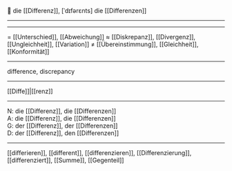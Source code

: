🔴 die [[Differenz]], [ˈdɪfərɛnts]
die [[Differenzen]]

---


---
= [[Unterschied]], [[Abweichung]]
≈ [[Diskrepanz]], [[Divergenz]], [[Ungleichheit]], [[Variation]]
≠ [[Übereinstimmung]], [[Gleichheit]], [[Konformität]]

---
difference, discrepancy

---
[[Diffe]]|[[renz]]

---
N: die [[Differenz]], die [[Differenzen]]  
A: die [[Differenz]], die [[Differenzen]]  
G: der [[Differenz]], der [[Differenzen]]  
D: der [[Differenz]], den [[Differenzen]]  

---
[[differieren]], [[different]], [[differenzieren]], [[Differenzierung]], [[differenziert]], [[Summe]], [[Gegenteil]]